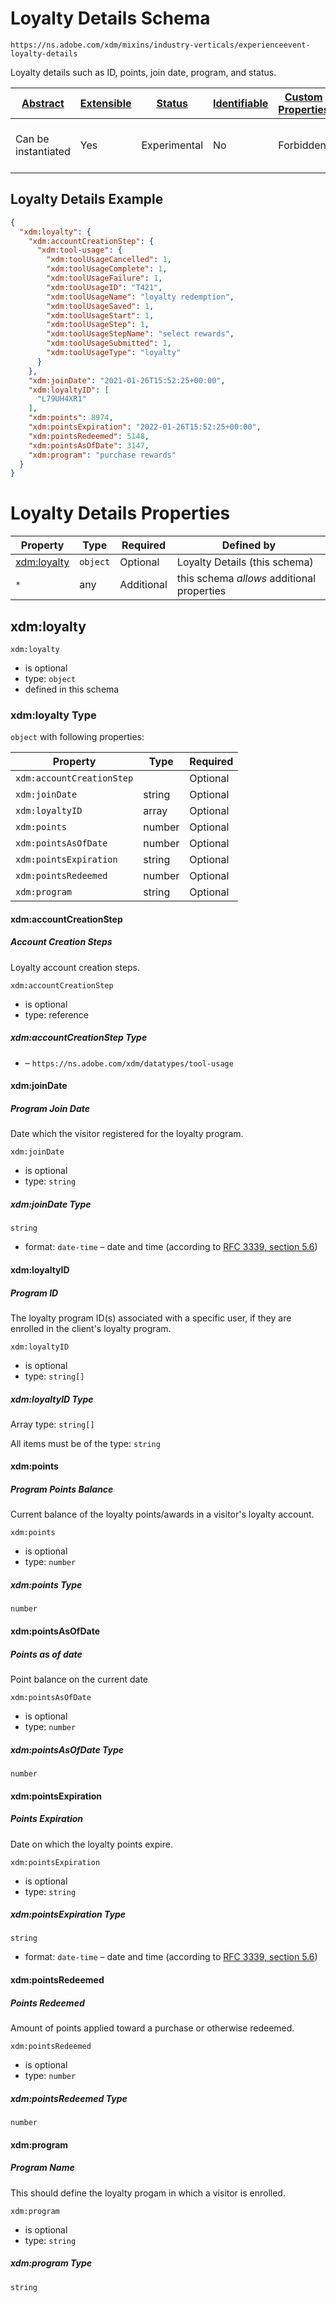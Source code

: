 
# Loyalty Details Schema

```
https://ns.adobe.com/xdm/mixins/industry-verticals/experienceevent-loyalty-details
```

Loyalty details such as ID, points, join date, program, and status. 

| [Abstract](../../../abstract.md) | [Extensible](../../../extensions.md) | [Status](../../../status.md) | [Identifiable](../../../id.md) | [Custom Properties](../../../extensions.md) | [Additional Properties](../../../extensions.md) | Defined In |
|----------------------------------|--------------------------------------|------------------------------|--------------------------------|---------------------------------------------|-------------------------------------------------|------------|
| Can be instantiated | Yes | Experimental | No | Forbidden | Permitted | [mixins/experience-event/experienceevent-loyalty-details.schema.json](mixins/experience-event/experienceevent-loyalty-details.schema.json) |

## Loyalty Details Example
```json
{
  "xdm:loyalty": {
    "xdm:accountCreationStep": {
      "xdm:tool-usage": {
        "xdm:toolUsageCancelled": 1,
        "xdm:toolUsageComplete": 1,
        "xdm:toolUsageFailure": 1,
        "xdm:toolUsageID": "T421",
        "xdm:toolUsageName": "loyalty redemption",
        "xdm:toolUsageSaved": 1,
        "xdm:toolUsageStart": 1,
        "xdm:toolUsageStep": 1,
        "xdm:toolUsageStepName": "select rewards",
        "xdm:toolUsageSubmitted": 1,
        "xdm:toolUsageType": "loyalty"
      }
    },
    "xdm:joinDate": "2021-01-26T15:52:25+00:00",
    "xdm:loyaltyID": [
      "L79UH4XR1"
    ],
    "xdm:points": 8974,
    "xdm:pointsExpiration": "2022-01-26T15:52:25+00:00",
    "xdm:pointsRedeemed": 5148,
    "xdm:pointsAsOfDate": 3147,
    "xdm:program": "purchase rewards"
  }
}
```

# Loyalty Details Properties

| Property | Type | Required | Defined by |
|----------|------|----------|------------|
| [xdm:loyalty](#xdmloyalty) | `object` | Optional | Loyalty Details (this schema) |
| `*` | any | Additional | this schema *allows* additional properties |

## xdm:loyalty


`xdm:loyalty`
* is optional
* type: `object`
* defined in this schema

### xdm:loyalty Type


`object` with following properties:


| Property | Type | Required |
|----------|------|----------|
| `xdm:accountCreationStep`|  | Optional |
| `xdm:joinDate`| string | Optional |
| `xdm:loyaltyID`| array | Optional |
| `xdm:points`| number | Optional |
| `xdm:pointsAsOfDate`| number | Optional |
| `xdm:pointsExpiration`| string | Optional |
| `xdm:pointsRedeemed`| number | Optional |
| `xdm:program`| string | Optional |



#### xdm:accountCreationStep
##### Account Creation Steps

Loyalty account creation steps.

`xdm:accountCreationStep`
* is optional
* type: reference

##### xdm:accountCreationStep Type


* []() – `https://ns.adobe.com/xdm/datatypes/tool-usage`







#### xdm:joinDate
##### Program Join Date

Date which the visitor registered for the loyalty program.

`xdm:joinDate`
* is optional
* type: `string`

##### xdm:joinDate Type


`string`
* format: `date-time` – date and time (according to [RFC 3339, section 5.6](http://tools.ietf.org/html/rfc3339))








#### xdm:loyaltyID
##### Program ID

The loyalty program ID(s) associated with a specific user, if they are enrolled in the client's loyalty program.

`xdm:loyaltyID`
* is optional
* type: `string[]`


##### xdm:loyaltyID Type


Array type: `string[]`

All items must be of the type:
`string`











#### xdm:points
##### Program Points Balance

Current balance of the loyalty points/awards in a visitor's loyalty account.

`xdm:points`
* is optional
* type: `number`

##### xdm:points Type


`number`








#### xdm:pointsAsOfDate
##### Points as of date

Point balance on the current date

`xdm:pointsAsOfDate`
* is optional
* type: `number`

##### xdm:pointsAsOfDate Type


`number`








#### xdm:pointsExpiration
##### Points Expiration

Date on which the loyalty points expire.

`xdm:pointsExpiration`
* is optional
* type: `string`

##### xdm:pointsExpiration Type


`string`
* format: `date-time` – date and time (according to [RFC 3339, section 5.6](http://tools.ietf.org/html/rfc3339))








#### xdm:pointsRedeemed
##### Points Redeemed

Amount of points applied toward a purchase or otherwise redeemed.

`xdm:pointsRedeemed`
* is optional
* type: `number`

##### xdm:pointsRedeemed Type


`number`








#### xdm:program
##### Program Name

This should define the loyalty progam in which a visitor is enrolled.

`xdm:program`
* is optional
* type: `string`

##### xdm:program Type


`string`










